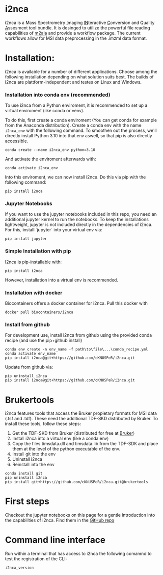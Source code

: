 # i2nca

i2nca is a Mass Spectrometry <ins>I</ins>maging <ins>IN</ins>teractive  <ins>C</ins>onversion and Quality <ins>A</ins>ssesment tool bundle. It is desinged to utilize the powerful file reading capabilities of [m2aia](https://m2aia.de/) and provide a workflow package. The current workflows allow for MSI data preprocessing in the .imzml data format. 

# Installation:
i2nca is available for a number of different applications.
Choose among the following installation depending on what solution suits best.
The builds of i2nca are plattform-independent and testes on Linux and Windows. 

### Installation into conda env (recommended)

To use i2nca from a Python enviroment, it is recommended to set up a virtual enviroment (like conda or venv).

To do this, first create a conda enviroment (You can get conda for example from the Anaconda distribution).
Create a conda env with the name `i2nca_env` with the following command. To smoothen out the process, we'll directly install Python 3.10 into that env aswell, so that pip is also directly accessible.

```
conda create --name i2nca_env python=3.10
```
And activate the enviroment afterwards with:
```
conda activate i2nca_env 
```

Into this enviroment, we can now install i2nca. Do this via pip with the following command:

```
pip install i2nca
```


### Jupyter Notebooks
If you want to use the jupyter notebooks included in this repo, you need an additional jupyter kernel to run the notebooks.
To keep the installations lightweight, jupyter is not included directly in the dependencies of i2nca.
For this, install ´jupyter´ into your virtual env via: 
```
pip install jupyter
```


### Simple Installation with pip

I2nca is pip-installable with:
```
pip install i2nca
```
However, installation into a virtual env is recommended.


### Installation with docker
Biocontainers offers a docker container for i2nca. Pull this docker with
```
docker pull biocontainers/i2nca
```


### Install from github
For development use, install i2nca from github using the provided conda recipe (and use the pip+github install)
```
conda env create -n env_name -f path\to\file\...\conda_recipe.yml
conda activate env_name
pip install i2nca@git+https://github.com/cKNUSPeR/i2nca.git
```
Update from github via:
```
pip uninstall i2nca
pip install i2nca@git+https://github.com/cKNUSPeR/i2nca.git
```


# Brukertools 

i2nca features tools that access the Bruker propietary formats for MSI data (.tsf and .tdf). These need the additional TDF-SKD distributed by Bruker.
To install these tools, follow these steps:
1) Get the TDF-SKD from Bruker (distributed for free at [Bruker](https://www.bruker.com/en/services/software-downloads.html))
2) Install i2nca into a virtual env (like a conda env)
3) Copy the files timsdata.dll and timsdata.lib from the TDF-SDK and place them at the level of the python executable of the env.
4) Install git into the env
5) Uninstall i2nca
6) Reinstall into the env

```
conda install git
pip uninstall i2nca
pip install git+https://github.com/cKNUSPeR/i2nca.git@brukertools
```

# First steps


Checkout the jupyter notebooks on this page for a gentle introduction into the capabilities of i2nca.
Find them in the [GitHub repo](https://github.com/cKNUSPeR/i2nca) 

# Command line interface

Run within a terminal that has access to i2nca the following comamnd to test the registration of the CLI:
```
i2nca_version
```




```



